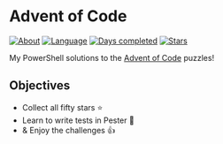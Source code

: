 Advent of Code
===

[![About](https://img.shields.io/badge/Advent%20of%20Code%20-🎄-brightgreen)](https://adventofcode.com/2021/about)
[![Language](https://img.shields.io/badge/Language-PowerShell-black)](https://docs.microsoft.com/en-us/powershell/scripting/overview?view=powershell-7.2)
[![Days completed](https://img.shields.io/badge/day%20📅-11-blue)](https://adventofcode.com/2021)
[![Stars](https://img.shields.io/badge/stars%20⭐-14-yellow)](https://adventofcode.com/2021/stats)


My PowerShell solutions to the [Advent of Code][1] puzzles!

## Objectives

- Collect all fifty stars ⭐
- Learn to write tests in Pester 🧪
- & Enjoy the challenges 👍

[1]: https://adventofcode.com